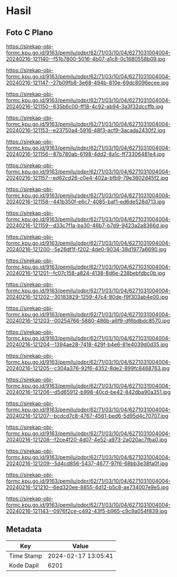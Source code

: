 # Hasil

## Foto C Plano

https://sirekap-obj-formc.kpu.go.id/9163/pemilu/pdpr/62/71/03/10/04/6271031004004-20240216-121140--f51b7800-5016-4b07-a1c8-0c1680558b09.jpg

https://sirekap-obj-formc.kpu.go.id/9163/pemilu/pdpr/62/71/03/10/04/6271031004004-20240216-121147--27b09fb8-3e68-494b-810e-69dc8096ecee.jpg

https://sirekap-obj-formc.kpu.go.id/9163/pemilu/pdpr/62/71/03/10/04/6271031004004-20240216-121150--635b6c00-ff18-4c92-ab94-3a3f32dccffb.jpg

https://sirekap-obj-formc.kpu.go.id/9163/pemilu/pdpr/62/71/03/10/04/6271031004004-20240216-121153--e23750a4-5916-48f3-acf9-3acada2430f2.jpg

https://sirekap-obj-formc.kpu.go.id/9163/pemilu/pdpr/62/71/03/10/04/6271031004004-20240216-121156--87b780ab-6198-4dd2-8a1c-ff73306481e4.jpg

https://sirekap-obj-formc.kpu.go.id/9163/pemilu/pdpr/62/71/03/10/04/6271031004004-20240216-121157--ed62cd26-c0e4-402a-bfb9-79e3602d45f2.jpg

https://sirekap-obj-formc.kpu.go.id/9163/pemilu/pdpr/62/71/03/10/04/6271031004004-20240216-121158--441b350f-e6c7-4085-baf1-ed6de528d713.jpg

https://sirekap-obj-formc.kpu.go.id/9163/pemilu/pdpr/62/71/03/10/04/6271031004004-20240216-121159--d33c7f1a-ba30-46b7-b7d9-9423a2a8366d.jpg

https://sirekap-obj-formc.kpu.go.id/9163/pemilu/pdpr/62/71/03/10/04/6271031004004-20240216-121200--5e26df1f-f202-4de0-9034-38d1977a6690.jpg

https://sirekap-obj-formc.kpu.go.id/9163/pemilu/pdpr/62/71/03/10/04/6271031004004-20240216-121201--fc07c158-a824-4138-8d6e-238bebfdbc0b.jpg

https://sirekap-obj-formc.kpu.go.id/9163/pemilu/pdpr/62/71/03/10/04/6271031004004-20240216-121202--30183829-1259-47c4-80de-f9f303ab4e00.jpg

https://sirekap-obj-formc.kpu.go.id/9163/pemilu/pdpr/62/71/03/10/04/6271031004004-20240216-121203--00254766-5880-486b-a6f9-df6bdbdc8570.jpg

https://sirekap-obj-formc.kpu.go.id/9163/pemilu/pdpr/62/71/03/10/04/6271031004004-20240216-121204--1394ae28-7418-429f-b4e6-81e4039d0d35.jpg

https://sirekap-obj-formc.kpu.go.id/9163/pemilu/pdpr/62/71/03/10/04/6271031004004-20240216-121205--c304a376-92f6-4352-8de2-899fc8468763.jpg

https://sirekap-obj-formc.kpu.go.id/9163/pemilu/pdpr/62/71/03/10/04/6271031004004-20240216-121206--d5d65912-b998-40cd-be42-842dba90a351.jpg

https://sirekap-obj-formc.kpu.go.id/9163/pemilu/pdpr/62/71/03/10/04/6271031004004-20240216-121207--bcdcd7c8-4767-4561-bed6-5d95d4c70707.jpg

https://sirekap-obj-formc.kpu.go.id/9163/pemilu/pdpr/62/71/03/10/04/6271031004004-20240216-121208--f2ce4f20-4d07-4e52-a973-2a020ac7fba0.jpg

https://sirekap-obj-formc.kpu.go.id/9163/pemilu/pdpr/62/71/03/10/04/6271031004004-20240216-121209--5d4cd856-5437-4677-97f6-68bb3e38fa0f.jpg

https://sirekap-obj-formc.kpu.go.id/9163/pemilu/pdpr/62/71/03/10/04/6271031004004-20240216-121210--6ed320ee-8855-4d12-b5c8-ae734007e9e5.jpg

https://sirekap-obj-formc.kpu.go.id/9163/pemilu/pdpr/62/71/03/10/04/6271031004004-20240216-121143--0976f2ce-c492-43f5-b965-c9c9a054f839.jpg


## Metadata

| Key        | Value               |
| ---------- | ------------------- |
| Time Stamp | 2024-02-17 13:05:41 |
| Kode Dapil | 6201                |



